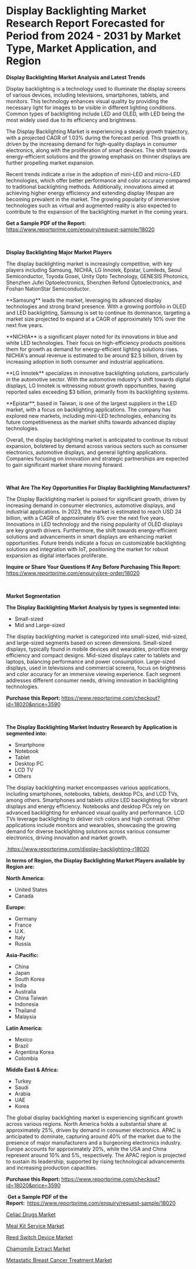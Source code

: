 <p><h1>Display Backlighting Market Research Report Forecasted for Period from 2024 -  2031 by Market Type, Market Application, and Region</h1></p><p><strong>Display Backlighting Market Analysis and Latest Trends</strong></p>
<p><p>Display backlighting is a technology used to illuminate the display screens of various devices, including televisions, smartphones, tablets, and monitors. This technology enhances visual quality by providing the necessary light for images to be visible in different lighting conditions. Common types of backlighting include LED and OLED, with LED being the most widely used due to its efficiency and brightness.</p><p>The Display Backlighting Market is experiencing a steady growth trajectory, with a projected CAGR of 1.03% during the forecast period. This growth is driven by the increasing demand for high-quality displays in consumer electronics, along with the proliferation of smart devices. The shift towards energy-efficient solutions and the growing emphasis on thinner displays are further propelling market expansion.</p><p>Recent trends indicate a rise in the adoption of mini-LED and micro-LED technologies, which offer better performance and color accuracy compared to traditional backlighting methods. Additionally, innovations aimed at achieving higher energy efficiency and extending display lifespan are becoming prevalent in the market. The growing popularity of immersive technologies such as virtual and augmented reality is also expected to contribute to the expansion of the backlighting market in the coming years.</p></p>
<p><strong>Get a Sample PDF of the Report:&nbsp;</strong> <a href="https://www.reportprime.com/enquiry/request-sample/18020?utm_campaign=1091&utm_medium=2&utm_source=Github&utm_content=ia&utm_term=20112024&utm_id=display-backlighting">https://www.reportprime.com/enquiry/request-sample/18020</a></p>
<p>&nbsp;</p>
<p><strong>Display Backlighting Major Market Players</strong></p>
<p><p>The display backlighting market is increasingly competitive, with key players including Samsung, NICHIA, LG Innotek, Epistar, Lumileds, Seoul Semiconductor, Toyoda Gosei, Unity Opto Technology, GENESIS Photonics, Shenzhen Jufei Optoelectronics, Shenzhen Refond Optoelectronics, and Foshan NationStar Semiconductor.</p><p>**Samsung** leads the market, leveraging its advanced display technologies and strong brand presence. With a growing portfolio in OLED and LED backlighting, Samsung is set to continue its dominance, targeting a market size projected to expand at a CAGR of approximately 10% over the next five years.</p><p>**NICHIA** is a significant player noted for its innovations in blue and white LED technologies. Their focus on high-efficiency products positions them for growth as demand for energy-efficient lighting solutions rises. NICHIA's annual revenue is estimated to be around $2.5 billion, driven by increasing adoption in both consumer and industrial applications.</p><p>**LG Innotek** specializes in innovative backlighting solutions, particularly in the automotive sector. With the automotive industry's shift towards digital displays, LG Innotek is witnessing robust growth opportunities, having reported sales exceeding $3 billion, primarily from its backlighting systems.</p><p>**Epistar**, based in Taiwan, is one of the largest suppliers in the LED market, with a focus on backlighting applications. The company has explored new markets, including mini-LED technologies, enhancing its future competitiveness as the market shifts towards advanced display technologies.</p><p>Overall, the display backlighting market is anticipated to continue its robust expansion, bolstered by demand across various sectors such as consumer electronics, automotive displays, and general lighting applications. Companies focusing on innovation and strategic partnerships are expected to gain significant market share moving forward.</p></p>
<p>&nbsp;</p>
<p><strong>What Are The Key Opportunities For Display Backlighting Manufacturers?</strong></p>
<p><p>The Display Backlighting market is poised for significant growth, driven by increasing demand in consumer electronics, automotive displays, and industrial applications. In 2023, the market is estimated to reach USD 24 billion, with a CAGR of approximately 8% over the next five years. Innovations in LED technology and the rising popularity of OLED displays are key growth drivers. Furthermore, the shift towards energy-efficient solutions and advancements in smart displays are enhancing market opportunities. Future trends indicate a focus on customizable backlighting solutions and integration with IoT, positioning the market for robust expansion as digital interfaces proliferate.</p></p>
<p><strong>Inquire or Share Your Questions If Any Before Purchasing This Report:</strong> <a href="https://www.reportprime.com/enquiry/pre-order/18020?utm_campaign=1091&utm_medium=2&utm_source=Github&utm_content=ia&utm_term=20112024&utm_id=display-backlighting">https://www.reportprime.com/enquiry/pre-order/18020</a></p>
<p>&nbsp;</p>
<p><strong>Market Segmentation</strong></p>
<p><strong>The Display Backlighting Market Analysis by types is segmented into:</strong></p>
<p><ul><li>Small-sized</li><li>Mid and Large-sized</li></ul></p>
<p><p>The display backlighting market is categorized into small-sized, mid-sized, and large-sized segments based on screen dimensions. Small-sized displays, typically found in mobile devices and wearables, prioritize energy efficiency and compact designs. Mid-sized displays cater to tablets and laptops, balancing performance and power consumption. Large-sized displays, used in televisions and commercial screens, focus on brightness and color accuracy for an immersive viewing experience. Each segment addresses different consumer needs, driving innovation in backlighting technologies.</p></p>
<p><strong>Purchase this Report:&nbsp;</strong><a href="https://www.reportprime.com/checkout?id=18020&price=3590&utm_campaign=1091&utm_medium=2&utm_source=Github&utm_content=ia&utm_term=20112024&utm_id=display-backlighting">https://www.reportprime.com/checkout?id=18020&price=3590</a></p>
<p>&nbsp;</p>
<p><strong>The Display Backlighting Market Industry Research by Application is segmented into:</strong></p>
<p><ul><li>Smartphone</li><li>Notebook</li><li>Tablet</li><li>Desktop PC</li><li>LCD TV</li><li>Others</li></ul></p>
<p><p>The display backlighting market encompasses various applications, including smartphones, notebooks, tablets, desktop PCs, and LCD TVs, among others. Smartphones and tablets utilize LED backlighting for vibrant displays and energy efficiency. Notebooks and desktop PCs rely on advanced backlighting for enhanced visual quality and performance. LCD TVs leverage backlighting to deliver rich colors and high contrast. Other applications include monitors and wearables, showcasing the growing demand for diverse backlighting solutions across various consumer electronics, driving innovation and market growth.</p></p>
<p><a href="https://www.reportprime.com/display-backlighting-r18020?utm_campaign=1091&utm_medium=2&utm_source=Github&utm_content=ia&utm_term=20112024&utm_id=display-backlighting">&nbsp;https://www.reportprime.com/display-backlighting-r18020</a></p>
<p><strong>In terms of Region, the Display Backlighting Market Players available by Region are:</strong></p>
<p>
    <p> <strong> North America: </strong>
        <ul>
            <li>United States</li>
            <li>Canada</li>
        </ul>
        </p> 
    <p> <strong> Europe: </strong>
        <ul>
            <li>Germany</li>
            <li>France</li>
            <li>U.K.</li>
            <li>Italy</li>
            <li>Russia</li>
        </ul>
        </p> 
    <p> <strong> Asia-Pacific: </strong>
        <ul>
            <li>China</li>
            <li>Japan</li>
            <li>South Korea</li>
            <li>India</li>
            <li>Australia</li>
            <li>China Taiwan</li>
            <li>Indonesia</li>
            <li>Thailand</li>
            <li>Malaysia</li>
        </ul>
        </p> 
    <p> <strong> Latin America: </strong>
        <ul>
            <li>Mexico</li>
            <li>Brazil</li>
            <li>Argentina Korea</li>
            <li>Colombia</li>
        </ul>
        </p> 
    <p> <strong> Middle East & Africa: </strong>
        <ul>
            <li>Turkey</li>
            <li>Saudi</li>
            <li>Arabia</li>
            <li>UAE</li>
            <li>Korea</li>
        </ul>
    </p>
    </p>
<p><p>The global display backlighting market is experiencing significant growth across various regions. North America holds a substantial share at approximately 25%, driven by demand in consumer electronics. APAC is anticipated to dominate, capturing around 40% of the market due to the presence of major manufacturers and a burgeoning electronics industry. Europe accounts for approximately 20%, while the USA and China represent around 10% and 5%, respectively. The APAC region is projected to sustain its leadership, supported by rising technological advancements and increasing production capacities.</p></p>
<p><strong>Purchase this Report: </strong><a href="https://www.reportprime.com/checkout?id=18020&price=3590&utm_campaign=1091&utm_medium=2&utm_source=Github&utm_content=ia&utm_term=20112024&utm_id=display-backlighting">https://www.reportprime.com/checkout?id=18020&price=3590</a></p>
<p>&nbsp;<strong>Get a Sample PDF of the Report:&nbsp;&nbsp;</strong><a href="https://www.reportprime.com/enquiry/request-sample/18020?utm_campaign=1091&utm_medium=2&utm_source=Github&utm_content=ia&utm_term=20112024&utm_id=display-backlighting">https://www.reportprime.com/enquiry/request-sample/18020</a></p>
<p><strong></strong></p>
<p><p><a href="https://issuu.com/reportprime-2/docs/celiac-drugs-market-size-2030.pptx_cafe9eb0b7faf1?utm_campaign=1091&utm_medium=2&utm_source=Github&utm_content=ia&utm_term=20112024&utm_id=display-backlighting">Celiac Drugs Market</a></p><p><a href="https://www.linkedin.com/pulse/in-depth-review-meal-kit-service-market-size-segmentation-4ptlf?utm_campaign=1091&utm_medium=2&utm_source=Github&utm_content=ia&utm_term=20112024&utm_id=display-backlighting">Meal Kit Service Market</a></p><p><a href="https://github.com/MariaWashington76/Market-Research-Report-List-1/blob/main/reed-switch-device-market.md?utm_campaign=1091&utm_medium=2&utm_source=Github&utm_content=ia&utm_term=20112024&utm_id=display-backlighting">Reed Switch Device Market</a></p><p><a href="https://issuu.com/reportprime-2/docs/chamomile-extract-market-size-2030._b61fd2d3eaaf0d?utm_campaign=1091&utm_medium=2&utm_source=Github&utm_content=ia&utm_term=20112024&utm_id=display-backlighting">Chamomile Extract Market</a></p><p><a href="https://www.linkedin.com/pulse/forecast-of91-cagr-study-metastatic-breast-cancer-treatment-fmk6f?utm_campaign=1091&utm_medium=2&utm_source=Github&utm_content=ia&utm_term=20112024&utm_id=display-backlighting">Metastatic Breast Cancer Treatment Market</a></p></p>